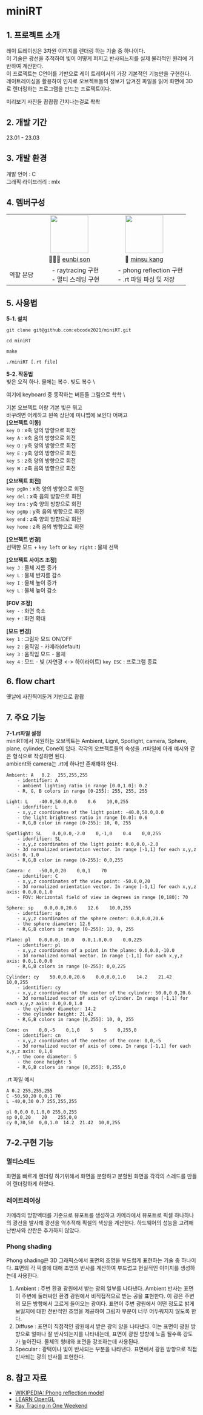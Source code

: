 # miniRT

## 1. 프로젝트 소개


레이 트레이싱은 3차원 이미지를 렌더링 하는 기술 중 하나이다.    \
이  기술은 광선을 추적하여 빛이 어떻게 퍼지고 반사되느지를 실제 물리적인 원리에 기반하여 계산한다. \
이  프로젝트는 C언어를 기반으로 레이 트레이서의 가장 기본적인 기능만을 구현한다. \
레이트레이싱을 활용하여 인자로 오브젝트들의 정보가 담겨진 파일을 읽어 화면에 3D로 렌더링하는 프로그램을 만드는 프로젝트이다.

미리보기 사진들 촵촵촵 간지나는걸로 촥촥

## 2. 개발 기간

23.01 - 23.03

## 3. 개발 환경

개발 언어 : C \
그래픽 라이브러리 : mlx

## 4. 멤버구성

<table align="center">
    <tr>
        <td />
        <td align="center">
            <a href="https://github.com/ebcode2021">
                <img src="https://avatars.githubusercontent.com/u/84271971?v=4" width="100" />
            </a>
        </td>
        <td align="center">
            <a href="https://github.com/minsubro">
                <img src="https://avatars.githubusercontent.com/u/96279704?v=4" width="100" />
            </a>
        </td>
    </tr>
    <tr>
        <td />
        <td align="center">
            👩🏻‍💻 <a href="https://github.com/ebcode2021"> eunbi son </a>
        </td>
        <td align="center">
            🐼 <a href="https://github.com/minsubro"> minsu kang </a>
        </td>
    </tr>
    <tr>
        <td>역할 분담</td>
        <td>
              - raytracing 구현 <br/>
              - 멀티 스레딩 구현
        </td>
        <td>
              - phong reflection 구현 <br />
              - .rt 파일 파싱 및 저장 
        </td>
    </tr>
</table>

## 5. 사용법

**5-1. 설치**

```
git clone git@github.com:ebcode2021/miniRT.git

cd miniRT

make

./miniRT [.rt file]
```

**5-2. 작동법** \
빛은 오직 하나. 물체는 복수. 빛도 복수 \

여기에 keyboard 중 동작하는 버튼들 그림으로 촥촥 \

기본 오브젝트 이랑 기본 빛은 뭐고 \
바꾸려면 어케하고 왼쪽 상단에 미니맵에 보인다 어쩌고\
**[오브젝트 이동]** \
`key D` : x축 양의 방향으로 회전 \
`key A` : x축 음의 방향으로 회전 \
`key Q` : y축 양의 방향으로 회전 \
`key E` : y축 양의 방향으로 회전 \
`key S` : z축 양의 방향으로 회전 \
`key W` : z축 음의 방향으로 회전

**[오브젝트 회전]** \
`key pgDn` : x축 양의 방향으로 회전 \
`key del` : x축 음의 방향으로 회전 \
`key ins` : y축 양의 방향으로 회전 \
`key pgUp` : y축 음의 방향으로 회전 \
`key end` : z축 양의 방향으로 회전 \
`key home` : z축 음의 방향으로 회전

**[오브젝트 변경]** \
선택한 모드 + `key left` or `key right` : 물체 선택

**[오브젝트 사이즈 조정]**\
`key J` : 물체 지름 증가 \
`key L` : 물체 반지름 감소 \
`key I` : 물체 높이 증가 \
`key L` : 물체 높이 감소

**[FOV 조정]** \
`key -` : 화면 축소 \
`key +` : 화면 확대

**[모드 변경]**\
`key 1` : 그림자 모드 ON/OFF \
`key 2` : 움직임 - 카메라(default) \
`key 3` : 움직임 모드 - 물체 \
`key 4` : 모드 - 빛 (자연광 <-> 하이라이트)
`key ESC` : 프로그램 종료

## 6. flow chart

옛날에 사진찍어둔거 기반으로 촵촵

## 7. 주요 기능

**7-1.rt파일 설정** \
miniRT에서 지원하는 오브젝트는 Ambient, Lignt, Spotlight, camera, Sphere, plane, cylinder, Cone이 있다. 각각의 오브젝트들의 속성을 .rt파일에 아래 예시와 같은 형식으로 작성하면 된다. \
ambient와 camera는 .rt에 하나만 존재해야 한다.
```
Ambient: A   0.2   255,255,255
    - identifier: A
    - ambient lighting ratio in range [0.0,1.0]: 0.2
    - R, G, B colors in range [0-255]: 255, 255, 255

Light: L    -40.0,50.0,0.0    0.6    10,0,255
    - idenfifier: L
    - x,y,z coordinates of the light point: -40.0,50.0,0.0
    - the light brightness ratio in range [0.0]: 0.6
    - R,G,B color in range [0-255]: 10, 0, 255

Spotlight: SL    0.0,0.0,-2.0    0,-1,0    0.4    0,0,255
    - idenfifier: SL
    - x,y,z coordinates of the light point: 0.0,0.0,-2.0
    - 3d normalized orientation vector. In range [-1,1] for each x,y,z axis: 0,-1,0
    - R,G,B color in range [0-255]: 0,0,255

Camera: c   -50,0,0,20    0,0,1    70
    - identifier: C
    - x,y,z coordinates of the view point: -50.0,0,20
    - 3d normalized orientation vector. In range [-1,1] for each x,y,z axis: 0.0,0.0,1.0
    - FOV: Horizontal field of view in degrees in range [0,180]: 70

Sphere: sp    0.0,0.0,20.6    12.6    10,0,255
    - identifier: sp
    - x,y,z coordinates of the sphere center: 0.0,0.0,20.6
    - the sphere diameter: 12.6
    - R,G,B colors in range [0-255]: 10, 0, 255

Plane: pl   0.0,0.0,-10.0   0.0,1.0,0.0    0,0,225
    - identifier: pl
    - x,y,z coordinates of a point in the plane: 0.0,0.0,-10.0
    - 3d normalized normal vector. In range [-1,1] for each x,y,z axis: 0.0,1.0,0.0
    - R,G,B colors in range [0-255]: 0,0,225

Cylinder: cy    50.0,0.0,20.6    0.0,0.0,1.0    14.2    21.42    10,0,255
    - identifier: cy
    - x,y,z coordinates of the center of the cylinder: 50.0,0.0,20.6
    - 3d normalized vector of axis of cylinder. In range [-1,1] for each x,y,z axis: 0.0,0.0,1.0
    - the cylinder diameter: 14.2
    - the cylinder height: 21.42
    - R,G,B colors in range [0,255]: 10, 0, 255

Cone: cn    0,0,-5    0,1,0    5    5    0,255,0
    - identifier: cn
    - x,y,z coordinates of the center of the cone: 0,0,-5
    - 3d normalized vector of axis of cone. In range [-1,1] for each x,y,z axis: 0,1,0
    - the cone diameter: 5
    - the cone height: 5
    - R,G,B colors in range [0,255]: 0,255,0
```
.rt 파일 예시
```
A 0.2 255,255,255
C -50,50,20 0,0,1 70
L -40,0,30 0.7 255,255,255

pl 0,0,0 0,1.0,0 255,0,255
sp 0,0,20    20    255,0,0
cy 0,30,50  0,0,1.0  14.2  21.42  10,0,255
```


## 7-2.구현 기능
### 멀티스레드
화면을 빠르게 렌더링 하기위해서 화면을 분할하고 분할된 화면을 각각의 스레드를 만들어 렌더링하게 하였다.
### 레이트레이싱
카메라의 방향벡터를 기준으로 뷰포트를 생성하고 카메라에서 뷰포트로 픽셀 하나하나의 광선을 발사해 광선을 역추적해 픽셀의 색상을 계산한다. 하드웨어의 성능을 고려해 난반사와 산란은 추가하지 않았다.

### Phong shading
Phong shading은 3D 그래픽스에서 표면의 조명을 부드럽게 표현하는 기술 중 하나이다. 표면의 각 픽셀에 대해 조명의 반사를 계산하여 부드럽고 현실적인 이미지를 생성하는데 사용한다. 
1. Ambient : 주변 환경 광원에서 받는 광의 일부를 나타낸다. Ambient 반사는 표면이 주변에 둘러싸인 환경 광원에서 비직접적으로 받는 공을 표현한다. 이 광은 주변의 모든 방향에서 고르게 들어오는 광이다. 표면이 주변 광원에서 어떤 정도로 밝게 보일지에 대한 전반적인 조명을 제공하여 그림자 부분이 너무 어두워지지 않도록 한다.
2. Diffuse : 표면이 직접적인 광원에서 받은 광의 양을 나타낸다. 이는 표면이 광원 방향으로 얼마나 잘 반사되는지를 나타내는데, 표면이 광원 방향에 노출 될수록 강도가 높아진다. 물체의 형태와 표면을 강조하는데 사용된다.
3. Specular : 광택이나 빛이 반사되는 부분을 나타낸다. 표면에서 광원 방향으로 직접 반사되는 광의 반사를 표현한다.




## 8. 참고 자료
-   [WIKIPEDIA: Phong reflection model](https://en.wikipedia.org/wiki/Phong_reflection_model)
- [LEARN OpenGL](https://learnopengl.com/Lighting/Basic-Lighting)
- [Ray Tracing in One Weekend](https://raytracing.github.io/books/RayTracingInOneWeekend.html)

